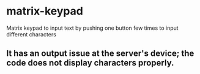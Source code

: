 # matrix-keypad
Matrix keypad to input text by pushing one button few times to input different characters

## It has an output issue at the server's device; the code does not display characters properly.
